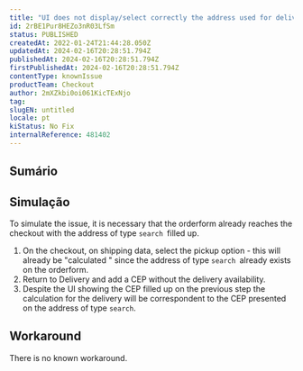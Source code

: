 ```yaml
---
title: "UI does not display/select correctly the address used for delivery calculation."
id: 2rBE1Pur8HEZo3nR03LfSm
status: PUBLISHED
createdAt: 2022-01-24T21:44:28.050Z
updatedAt: 2024-02-16T20:28:51.794Z
publishedAt: 2024-02-16T20:28:51.794Z
firstPublishedAt: 2024-02-16T20:28:51.794Z
contentType: knownIssue
productTeam: Checkout
author: 2mXZkbi0oi061KicTExNjo
tag: 
slugEN: untitled
locale: pt
kiStatus: No Fix
internalReference: 481402
---
```


## Sumário



## Simulação


To simulate the issue, it is necessary that the orderform already reaches the checkout with the address of type `search `filled up.

1. On the checkout, on shipping data, select the pickup option - this will already be "calculated " since the address of type `search `already exists on the orderform.
2. Return to Delivery and add a CEP without the delivery availability.
3. Despite the UI showing the CEP filled up on the previous step the calculation for the delivery will be correspondent to the CEP presented on the address of type `search`.



## Workaround


There is no known workaround.

